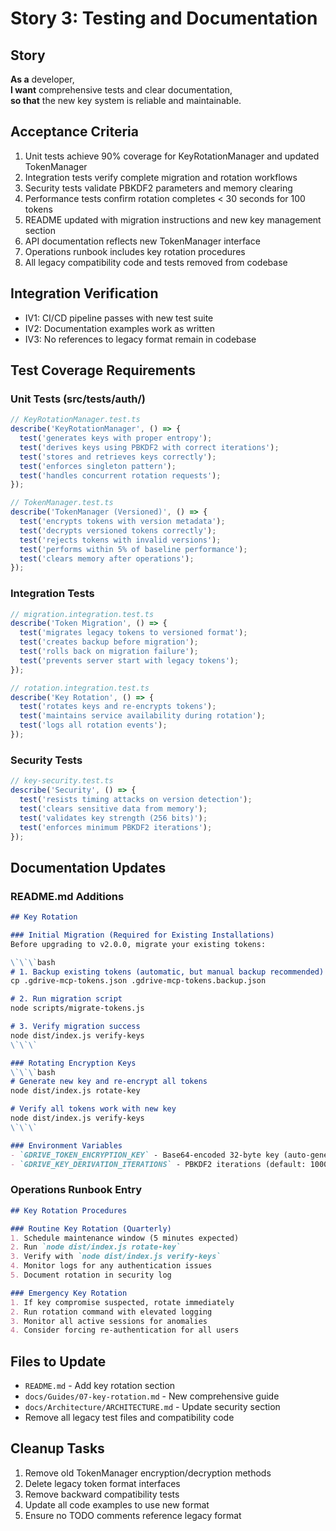 # Story 3: Testing and Documentation

## Story
**As a** developer,  
**I want** comprehensive tests and clear documentation,  
**so that** the new key system is reliable and maintainable.

## Acceptance Criteria
1. Unit tests achieve 90% coverage for KeyRotationManager and updated TokenManager
2. Integration tests verify complete migration and rotation workflows
3. Security tests validate PBKDF2 parameters and memory clearing
4. Performance tests confirm rotation completes < 30 seconds for 100 tokens
5. README updated with migration instructions and new key management section
6. API documentation reflects new TokenManager interface
7. Operations runbook includes key rotation procedures
8. All legacy compatibility code and tests removed from codebase

## Integration Verification
- IV1: CI/CD pipeline passes with new test suite
- IV2: Documentation examples work as written
- IV3: No references to legacy format remain in codebase

## Test Coverage Requirements

### Unit Tests (src/__tests__/auth/)
```typescript
// KeyRotationManager.test.ts
describe('KeyRotationManager', () => {
  test('generates keys with proper entropy');
  test('derives keys using PBKDF2 with correct iterations');
  test('stores and retrieves keys correctly');
  test('enforces singleton pattern');
  test('handles concurrent rotation requests');
});

// TokenManager.test.ts  
describe('TokenManager (Versioned)', () => {
  test('encrypts tokens with version metadata');
  test('decrypts versioned tokens correctly');
  test('rejects tokens with invalid versions');
  test('performs within 5% of baseline performance');
  test('clears memory after operations');
});
```

### Integration Tests
```typescript
// migration.integration.test.ts
describe('Token Migration', () => {
  test('migrates legacy tokens to versioned format');
  test('creates backup before migration');
  test('rolls back on migration failure');
  test('prevents server start with legacy tokens');
});

// rotation.integration.test.ts
describe('Key Rotation', () => {
  test('rotates keys and re-encrypts tokens');
  test('maintains service availability during rotation');
  test('logs all rotation events');
});
```

### Security Tests
```typescript
// key-security.test.ts
describe('Security', () => {
  test('resists timing attacks on version detection');
  test('clears sensitive data from memory');
  test('validates key strength (256 bits)');
  test('enforces minimum PBKDF2 iterations');
});
```

## Documentation Updates

### README.md Additions
```markdown
## Key Rotation

### Initial Migration (Required for Existing Installations)
Before upgrading to v2.0.0, migrate your existing tokens:

\`\`\`bash
# 1. Backup existing tokens (automatic, but manual backup recommended)
cp .gdrive-mcp-tokens.json .gdrive-mcp-tokens.backup.json

# 2. Run migration script
node scripts/migrate-tokens.js

# 3. Verify migration success
node dist/index.js verify-keys
\`\`\`

### Rotating Encryption Keys
\`\`\`bash
# Generate new key and re-encrypt all tokens
node dist/index.js rotate-key

# Verify all tokens work with new key
node dist/index.js verify-keys
\`\`\`

### Environment Variables
- `GDRIVE_TOKEN_ENCRYPTION_KEY` - Base64-encoded 32-byte key (auto-generated if not set)
- `GDRIVE_KEY_DERIVATION_ITERATIONS` - PBKDF2 iterations (default: 100000)
```

### Operations Runbook Entry
```markdown
## Key Rotation Procedures

### Routine Key Rotation (Quarterly)
1. Schedule maintenance window (5 minutes expected)
2. Run `node dist/index.js rotate-key`
3. Verify with `node dist/index.js verify-keys`
4. Monitor logs for any authentication issues
5. Document rotation in security log

### Emergency Key Rotation
1. If key compromise suspected, rotate immediately
2. Run rotation command with elevated logging
3. Monitor all active sessions for anomalies
4. Consider forcing re-authentication for all users
```

## Files to Update
- `README.md` - Add key rotation section
- `docs/Guides/07-key-rotation.md` - New comprehensive guide
- `docs/Architecture/ARCHITECTURE.md` - Update security section
- Remove all legacy test files and compatibility code

## Cleanup Tasks
1. Remove old TokenManager encryption/decryption methods
2. Delete legacy token format interfaces
3. Remove backward compatibility tests
4. Update all code examples to use new format
5. Ensure no TODO comments reference legacy format